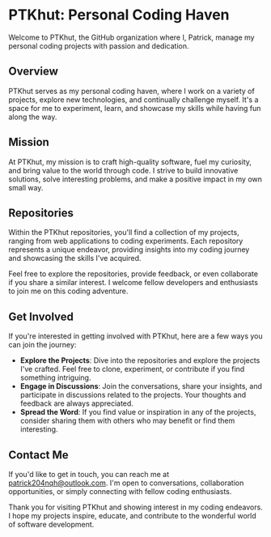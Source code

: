 # PTKhut: Personal Coding Haven

Welcome to PTKhut, the GitHub organization where I, Patrick, manage my personal coding projects with passion and dedication.

## Overview

PTKhut serves as my personal coding haven, where I work on a variety of projects, explore new technologies, and continually challenge myself. It's a space for me to experiment, learn, and showcase my skills while having fun along the way.

## Mission

At PTKhut, my mission is to craft high-quality software, fuel my curiosity, and bring value to the world through code. I strive to build innovative solutions, solve interesting problems, and make a positive impact in my own small way.

## Repositories

Within the PTKhut repositories, you'll find a collection of my projects, ranging from web applications to coding experiments. Each repository represents a unique endeavor, providing insights into my coding journey and showcasing the skills I've acquired.

Feel free to explore the repositories, provide feedback, or even collaborate if you share a similar interest. I welcome fellow developers and enthusiasts to join me on this coding adventure.

## Get Involved

If you're interested in getting involved with PTKhut, here are a few ways you can join the journey:

- **Explore the Projects**: Dive into the repositories and explore the projects I've crafted. Feel free to clone, experiment, or contribute if you find something intriguing.
- **Engage in Discussions**: Join the conversations, share your insights, and participate in discussions related to the projects. Your thoughts and feedback are always appreciated.
- **Spread the Word**: If you find value or inspiration in any of the projects, consider sharing them with others who may benefit or find them interesting.

## Contact Me

If you'd like to get in touch, you can reach me at patrick204nqh@outlook.com. I'm open to conversations, collaboration opportunities, or simply connecting with fellow coding enthusiasts.

Thank you for visiting PTKhut and showing interest in my coding endeavors. I hope my projects inspire, educate, and contribute to the wonderful world of software development.
